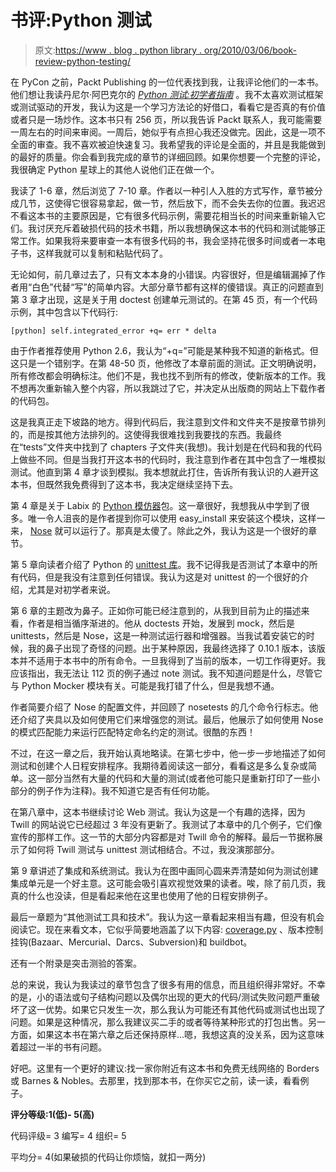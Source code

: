 # 书评:Python 测试

> 原文:[https://www . blog . python library . org/2010/03/06/book-review-python-testing/](https://www.blog.pythonlibrary.org/2010/03/06/book-review-python-testing/)

在 PyCon 之前，Packt Publishing 的一位代表找到我，让我评论他们的一本书。他们想让我读丹尼尔·阿巴克尔的 *[Python 测试:初学者指南](http://www.amazon.com/Python-Testing-Beginners-Daniel-Arbuckle/dp/1847198848/ref=sr_1_1?ie=UTF8&s=books&qid=1267883216&sr=8-1)* 。我不太喜欢测试框架或测试驱动的开发，我认为这是一个学习方法论的好借口，看看它是否真的有价值或者只是一场炒作。这本书只有 256 页，所以我告诉 Packt 联系人，我可能需要一周左右的时间来审阅。一周后，她似乎有点担心我还没做完。因此，这是一项不全面的审查。我不喜欢被迫快速复习。我希望我的评论是全面的，并且是我能做到的最好的质量。你会看到我完成的章节的详细回顾。如果你想要一个完整的评论，我很确定 Python 星球上的其他人说他们正在做一个。

我读了 1-6 章，然后浏览了 7-10 章。作者以一种引人入胜的方式写作，章节被分成几节，这使得它很容易拿起，做一节，然后放下，而不会失去你的位置。我迟迟不看这本书的主要原因是，它有很多代码示例，需要花相当长的时间来重新输入它们。我讨厌充斥着破损代码的技术书籍，所以我想确保这本书的代码和测试能够正常工作。如果我将来要审查一本有很多代码的书，我会坚持花很多时间或者一本电子书，这样我就可以复制和粘贴代码了。

无论如何，前几章过去了，只有文本本身的小错误。内容很好，但是编辑漏掉了作者用“白色”代替“写”的简单内容。大部分章节都有这样的傻错误。真正的问题直到第 3 章才出现，这是关于用 doctest 创建单元测试的。在第 45 页，有一个代码示例，其中包含以下代码行:

`[python]
self.integrated_error +q= err * delta` 

由于作者推荐使用 Python 2.6，我认为“+q=”可能是某种我不知道的新格式。但这只是一个错别字。在第 48-50 页，他修改了本章前面的测试。正文明确说明，所有修改都会明确标注。他们不是，我也找不到所有的修改，使新版本的工作。我不想再次重新输入整个内容，所以我跳过了它，并决定从出版商的网站上下载作者的代码包。

这是我真正走下坡路的地方。得到代码后，我注意到文件和文件夹不是按章节排列的，而是按其他方法排列的。这使得我很难找到我要找的东西。我最终在“tests”文件夹中找到了 chapters 子文件夹(我想)。我计划是在代码和我的代码上做些不同。但是当我打开这本书的代码时，我注意到作者在其中包含了一堆模拟测试。他直到第 4 章才谈到模拟。我本想就此打住，告诉所有我认识的人避开这本书，但既然我免费得到了这本书，我决定继续坚持下去。

第 4 章是关于 Labix 的 [Python 模仿器](http://labix.org/mocker)包。这一章很好，我想我从中学到了很多。唯一令人沮丧的是作者提到你可以使用 easy_install 来安装这个模块，这样一来， [Nose](http://pypi.python.org/pypi/nose/0.11.3) 就可以运行了。那真是太傻了。除此之外，我认为这是一个很好的章节。

第 5 章向读者介绍了 Python 的 [unittest 库](http://docs.python.org/library/unittest.html)。我不记得我是否测试了本章中的所有代码，但是我没有注意到任何错误。我认为这是对 unittest 的一个很好的介绍，尤其是对初学者来说。

第 6 章的主题改为鼻子。正如你可能已经注意到的，从我到目前为止的描述来看，作者是相当循序渐进的。他从 doctests 开始，发展到 mock，然后是 unittests，然后是 Nose，这是一种测试运行器和增强器。当我试着安装它的时候，我的鼻子出现了奇怪的问题。出于某种原因，我最终选择了 0.10.1 版本，该版本并不适用于本书中的所有命令。一旦我得到了当前的版本，一切工作得更好。我应该指出，我无法让 112 页的例子通过 note 测试。我不知道问题是什么，尽管它与 Python Mocker 模块有关。可能是我打错了什么，但是我想不通。

作者简要介绍了 Nose 的配置文件，并回顾了 nosetests 的几个命令行标志。他还介绍了夹具以及如何使用它们来增强您的测试。最后，他展示了如何使用 Nose 的模式匹配能力来运行匹配特定命名约定的测试。很酷的东西！

不过，在这一章之后，我开始认真地略读。在第七步中，他一步一步地描述了如何测试和创建个人日程安排程序。我期待着阅读这一部分，看看这是多么复杂或简单。这一部分当然有大量的代码和大量的测试(或者他可能只是重新打印了一些小部分的例子作为注释)。我不知道它是否有任何功能。

在第八章中，这本书继续讨论 Web 测试。我认为这是一个有趣的选择，因为 Twill 的网站说它已经超过 3 年没有更新了。我测试了本章中的几个例子，它们像宣传的那样工作。这一节的大部分内容都是对 Twill 命令的解释。最后一节据称展示了如何将 Twill 测试与 unittest 测试相结合。不过，我没演那部分。

第 9 章讲述了集成和系统测试。我认为在图中画同心圆来弄清楚如何为测试创建集成单元是一个好主意。这可能会吸引喜欢视觉效果的读者。唉，除了前几页，我真的什么也没读，但是看起来他在这里也使用了他的日程安排例子。

最后一章题为“其他测试工具和技术”。我认为这一章看起来相当有趣，但没有机会阅读它。现在来看文本，它似乎简要地涵盖了以下内容: [coverage.py](http://nedbatchelder.com/code/coverage/) 、版本控制挂钩(Bazaar、Mercurial、Darcs、Subversion)和 buildbot。

还有一个附录是突击测验的答案。

总的来说，我认为我读过的章节包含了很多有用的信息，而且组织得非常好。不幸的是，小的语法或句子结构问题以及偶尔出现的更大的代码/测试失败问题严重破坏了这一优势。如果它只发生一次，那么我认为可能还有其他代码或测试也出现了问题。如果是这种情况，那么我建议买二手的或者等待某种形式的打包出售。另一方面，如果这本书在第六章之后还保持原样...嗯，我想这真的没关系，因为这意味着超过一半的书有问题。

好吧。这里有一个更好的建议:找一家你附近有这本书和免费无线网络的 Borders 或 Barnes & Nobles。去那里，找到那本书，在你买它之前，读一读，看看例子。

**评分等级:1(低)- 5(高)**

代码评级= 3
编写= 4
组织= 5

平均分= 4(如果破损的代码让你烦恼，就扣一两分)